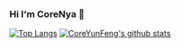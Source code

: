 ### Hi I‘m CoreNya 👋




[![Top Langs](https://github-readme-stats.vercel.app/api/top-langs/?username=CoreYunFeng&langs_count=10&layout=compact&theme=nightowl)](https://github.com/anuraghazra/github-readme-stats) [![CoreYunFeng's github stats](https://github-readme-stats.vercel.app/api?username=CoreYunFeng&count_private=true&show_icons=true&theme=nightowl)](https://github.com/anuraghazra/github-readme-stats)


<!--
**CoreYunFeng/CoreYunFeng** is a ✨ _special_ ✨ repository because its `README.md` (this file) appears on your GitHub profile.

Here are some ideas to get you started:

- 🔭 I’m currently working on ...
- 🌱 I’m currently learning ...
- 👯 I’m looking to collaborate on ...
- 🤔 I’m looking for help with ...
- 💬 Ask me about ...
- 📫 How to reach me: ...
- 😄 Pronouns: ...
- ⚡ Fun fact: ...
-->
